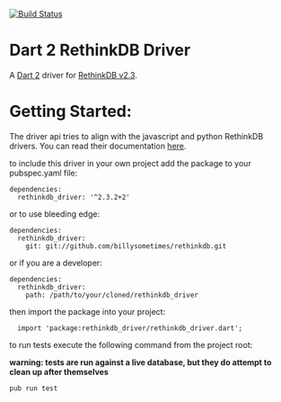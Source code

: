 [![Build Status](https://travis-ci.org/billysometimes/rethinkdb.svg?branch=adding-unit-tests)](https://travis-ci.org/billysometimes/rethinkdb)

Dart 2 RethinkDB Driver
=========

A [Dart 2](http://www.dartlang.org) driver for [RethinkDB v2.3](http://www.rethinkdb.com).


Getting Started:
========

The driver api tries to align with the javascript and python RethinkDB drivers. You can read their documentation [here](http://www.rethinkdb.com/api/).

to include this driver in your own project add the package to your pubspec.yaml file:
```
dependencies:
  rethinkdb_driver: '^2.3.2+2'
```

or to use bleeding edge:
```
dependencies:
  rethinkdb_driver:
    git: git://github.com/billysometimes/rethinkdb.git
```

or if you are a developer:
  ```
  dependencies:
    rethinkdb_driver:
      path: /path/to/your/cloned/rethinkdb_driver
  ```

  then import the package into your project:
  ```
    import 'package:rethinkdb_driver/rethinkdb_driver.dart';
  ```

  to run tests execute the following command from the project root:

  **warning: tests are run against a live database, but they do attempt to
  clean up after themselves**
  ```
  pub run test  
  ```
